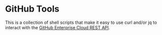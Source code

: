 # GitHub Tools

This is a collection of shell scripts that make it easy to use curl and/or jq to interact with the [GitHub Enterprise Cloud REST API](https://docs.github.com/en/enterprise-cloud@latest/rest).